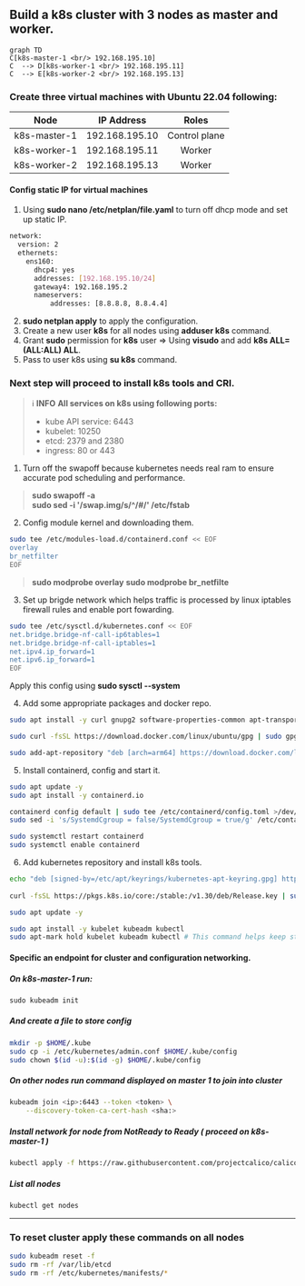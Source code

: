 ## Build a k8s cluster with 3 nodes as master and worker.

```mermaid
graph TD
C[k8s-master-1 <br/> 192.168.195.10]
C  --> D[k8s-worker-1 <br/> 192.168.195.11]
C  --> E[k8s-worker-2 <br/> 192.168.195.13]
```

### Create three virtual machines with Ubuntu 22.04 following:

|     **Node**     |   **IP Address**   |	  **Roles**    |
|:----------------:|:------------------:|:----------------:|
| k8s-master-1     | 192.168.195.10     |	Control plane  |
| k8s-worker-1     | 192.168.195.11     |	Worker         |
| k8s-worker-2     | 192.168.195.13     |	Worker         |

#### Config static IP for virtual machines
1. Using **sudo nano /etc/netplan/file.yaml** to turn off dhcp mode and set up static IP.
```bash
network:
  version: 2
  ethernets:
    ens160:
      dhcp4: yes
      addresses: [192.168.195.10/24]
      gateway4: 192.168.195.2
      nameservers:
          addresses: [8.8.8.8, 8.8.4.4]
```
2. **sudo netplan apply** to apply the configuration.
3. Create a new user **k8s** for all nodes using **adduser k8s** command.
4. Grant **sudo** permission for **k8s** user => Using **visudo** and add **k8s    ALL=(ALL:ALL) ALL**.
5. Pass to user k8s using **su k8s** command.

### Next step will proceed to install k8s tools and CRI.

> &#8505;&#65039; **INFO**
>  **All services on k8s using following ports:**
>  - kube API service: 6443
>  - kubelet: 10250
>  - etcd: 2379 and 2380
>  - ingress: 80 or 443


1. Turn off the swapoff because kubernetes needs real ram to ensure accurate pod scheduling and performance. 
> **sudo swapoff -a**  
> **sudo sed -i '/swap.img/s/^/#/' /etc/fstab**  

2. Config module kernel and downloading them.
````bash
sudo tee /etc/modules-load.d/containerd.conf << EOF
overlay
br_netfilter
EOF
````


> **sudo modprobe overlay**
> **sudo modprobe br_netfilte**

3. Set up brigde network which helps traffic is processed by linux iptables firewall rules and enable port fowarding.
````bash
sudo tee /etc/sysctl.d/kubernetes.conf << EOF
net.bridge.bridge-nf-call-ip6tables=1
net.bridge.bridge-nf-call-iptables=1
net.ipv4.ip_forward=1
net.ipv6.ip_forward=1
EOF
````

Apply this config using **sudo sysctl --system**

4. Add some appropriate packages and docker repo.
````bash
sudo apt install -y curl gnupg2 software-properties-common apt-transport-https ca-certificates

sudo curl -fsSL https://download.docker.com/linux/ubuntu/gpg | sudo gpg --dearmour -o /etc/apt/trusted.gpg.d/docker.gpg

sudo add-apt-repository "deb [arch=arm64] https://download.docker.com/linux/ubuntu $(lsb_release -cs) stable"
````

5. Install containerd, config and start it.
````bash
sudo apt update -y
sudo apt install -y containerd.io

containerd config default | sudo tee /etc/containerd/config.toml >/dev/null 2>&1
sudo sed -i 's/SystemdCgroup = false/SystemdCgroup = true/g' /etc/containerd/config.toml

sudo systemctl restart containerd
sudo systemctl enable containerd
````

6. Add kubernetes repository and install k8s tools.
````bash
echo "deb [signed-by=/etc/apt/keyrings/kubernetes-apt-keyring.gpg] https://pkgs.k8s.io/core:/stable:/v1.30/deb/ /" | sudo tee /etc/apt/sources.list.d/kubernetes.list
  
curl -fsSL https://pkgs.k8s.io/core:/stable:/v1.30/deb/Release.key | sudo gpg --dearmor -o /etc/apt/keyrings/kubernetes-apt-keyring.gpg

sudo apt update -y

sudo apt install -y kubelet kubeadm kubectl
sudo apt-mark hold kubelet kubeadm kubectl # This command helps keep stable version while repo updated
````

#### Specific an endpoint for cluster and configuration networking.
##### On k8s-master-1 run:
````markdown
sudo kubeadm init
````

##### And create a file to store config

````bash
mkdir -p $HOME/.kube
sudo cp -i /etc/kubernetes/admin.conf $HOME/.kube/config
sudo chown $(id -u):$(id -g) $HOME/.kube/config
````

##### On other nodes run command displayed on master 1 to join into cluster
````bash
kubeadm join <ip>:6443 --token <token> \
	--discovery-token-ca-cert-hash <sha:>
````

##### Install network for node from NotReady  to Ready ( proceed on k8s-master-1 )
````bash
kubectl apply -f https://raw.githubusercontent.com/projectcalico/calico/v3.25.0/manifests/calico.yaml
````

##### List all nodes
````bash
kubectl get nodes
````

----
### To reset cluster apply these commands on all nodes
````bash
sudo kubeadm reset -f
sudo rm -rf /var/lib/etcd
sudo rm -rf /etc/kubernetes/manifests/*
````
